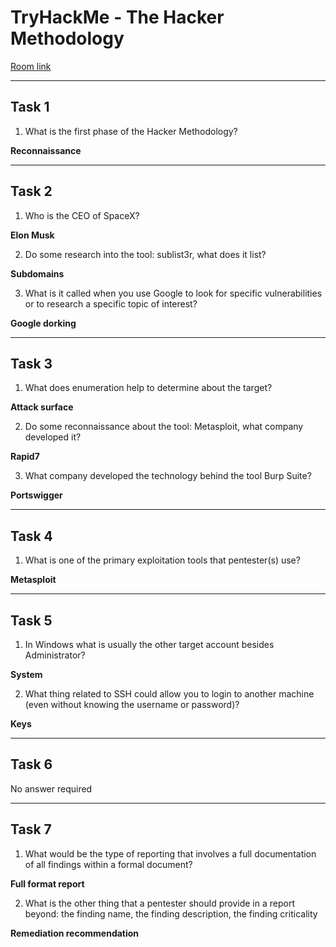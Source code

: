 # TryHackMe - The Hacker Methodology

[Room link](https://tryhackme.com/room/hackermethodology)

--- 

 ## Task 1
  
1. What is the first phase of the Hacker Methodology?

**Reconnaissance**

--- 

## Task 2

1. Who is the CEO of SpaceX?

**Elon Musk**

2. Do some research into the tool: sublist3r, what does it list?

**Subdomains**

3. What is it called when you use Google to look for specific vulnerabilities or to research a specific topic of interest?

**Google dorking**

---

## Task 3

1. What does enumeration help to determine about the target?

**Attack surface**

2. Do some reconnaissance about the tool: Metasploit, what company developed it?

**Rapid7**

3. What company developed the technology behind the tool Burp Suite?

**Portswigger**

---

## Task 4

1. What is one of the primary exploitation tools that pentester(s) use?

**Metasploit**

---

## Task 5 

1. In Windows what is usually the other target account besides Administrator?

**System**

2. What thing related to SSH could allow you to login to another machine (even without knowing the username or password)?

**Keys**

---

## Task 6

No answer required

---

## Task 7 

1. What would be the type of reporting that involves a full documentation of all findings within a formal document?

**Full format report**

2. What is the other thing that a pentester should provide in a report beyond: the finding name, the finding description, the finding criticality

**Remediation recommendation**
